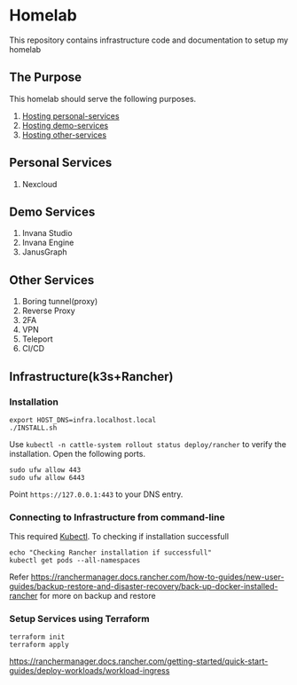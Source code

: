 # Homelab

This repository contains infrastructure code and documentation to setup my homelab 
## The Purpose

This homelab should serve the following purposes. 

1. [Hosting personal-services](#personal-services)
2. [Hosting demo-services](#demo-services)
3. [Hosting other-services](#other-services)
 
## Personal Services
1. Nexcloud

## Demo Services
1. Invana Studio
2. Invana Engine 
3. JanusGraph

## Other Services 
1. Boring tunnel(proxy)
2. Reverse Proxy
3. 2FA
4. VPN
5. Teleport
6. CI/CD


## Infrastructure(k3s+Rancher)

### Installation
```
export HOST_DNS=infra.localhost.local
./INSTALL.sh
```

Use `kubectl -n cattle-system rollout status deploy/rancher` to verify the installation. 
Open the following ports. 
```
sudo ufw allow 443
sudo ufw allow 6443
```

Point `https://127.0.0.1:443` to your DNS entry.

### Connecting to Infrastructure from command-line

This required [Kubectl](https://kubernetes.io/docs/tasks/tools/).
To checking if installation successfull
```
echo "Checking Rancher installation if successfull"
kubectl get pods --all-namespaces
```

Refer https://ranchermanager.docs.rancher.com/how-to-guides/new-user-guides/backup-restore-and-disaster-recovery/back-up-docker-installed-rancher for more on backup and restore


### Setup Services using Terraform

```
terraform init
terraform apply
```

https://ranchermanager.docs.rancher.com/getting-started/quick-start-guides/deploy-workloads/workload-ingress
